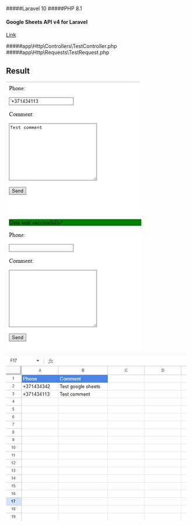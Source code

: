 #####Laravel 10
#####PHP 8.1

#### Google Sheets API v4 for Laravel
[Link](https://github.com/kawax/laravel-google-sheets)

#####app\Http\Controllers\TestController.php
#####app\Http\Requests\TestRequest.php

## Result
![](./public/1.jpg)
![](./public/2.jpg)
![](./public/3.jpg)

